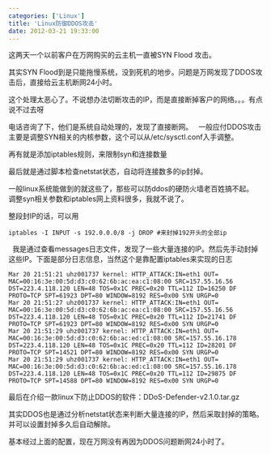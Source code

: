 ```yaml
---
categories: ['Linux']
title: 'Linux防御DDOS攻击'
date: 2012-03-21 19:33:00
---
```

这两天一个以前客户在万网购买的云主机一直被SYN Flood 攻击。

其实SYN Flood到是只能拖慢系统，没到死机的地步。问题是万网发现了DDOS攻击后，直接给云主机断网24小时。

这个处理太恶心了。不说想办法切断攻击的IP，而是直接断掉客户的网络。。。有点说不过去呀

电话咨询了下，他们是系统自动处理的，发现了直接断网。
 
一般应付DDOS攻击主要是调整SYN相关的内核参数，这个可以从/etc/sysctl.conf入手调整。

再有就是添加iptables规则，来限制syn和连接数量

最后就是通过脚本检查netstat状态，自动将连接数多的ip封掉。

一般linux系统能做到的就这些了，那些可以防ddos的硬防火墙老百姓搞不起。
 
调整syn相关参数和iptables网上资料很多，我就不说了。

整段封IP的话，可以用

```
iptables -I INPUT -s 192.0.0.0/8 -j DROP #来封掉192开头的全部ip
```
 
我是通过查看messages日志文件，发现了一些大量连接的IP。然后先手动封掉这些IP。下面是部分日志信息，当然这个是靠配置iptables来实现的日志

```
Mar 20 21:51:21 uhz001737 kernel: HTTP_ATTACK:IN=eth1 OUT= MAC=00:16:3e:00:5d:d3:c0:62:6b:ac:ea:c1:08:00 SRC=157.55.16.56 DST=223.4.118.120 LEN=48 TOS=0x1C PREC=0x20 TTL=112 ID=16250 DF PROTO=TCP SPT=61923 DPT=80 WINDOW=8192 RES=0x00 SYN URGP=0 
Mar 20 21:51:27 uhz001737 kernel: HTTP_ATTACK:IN=eth1 OUT= MAC=00:16:3e:00:5d:d3:c0:62:6b:ac:ea:c1:08:00 SRC=157.55.16.56 DST=223.4.118.120 LEN=48 TOS=0x1C PREC=0x20 TTL=112 ID=21741 DF PROTO=TCP SPT=61923 DPT=80 WINDOW=8192 RES=0x00 SYN URGP=0 
Mar 20 21:51:29 uhz001737 kernel: HTTP_ATTACK:IN=eth1 OUT= MAC=00:16:3e:00:5d:d3:c0:62:6b:ac:ed:c1:08:00 SRC=157.55.16.178 DST=223.4.118.120 LEN=48 TOS=0x1C PREC=0x20 TTL=112 ID=28201 DF PROTO=TCP SPT=14521 DPT=80 WINDOW=8192 RES=0x00 SYN URGP=0 
Mar 20 21:51:29 uhz001737 kernel: HTTP_ATTACK:IN=eth1 OUT= MAC=00:16:3e:00:5d:d3:c0:62:6b:ac:ed:c1:08:00 SRC=157.55.16.178 DST=223.4.118.120 LEN=48 TOS=0x1C PREC=0x20 TTL=112 ID=29875 DF PROTO=TCP SPT=14588 DPT=80 WINDOW=8192 RES=0x00 SYN URGP=0 
```
最后在介绍一款linux下防止DDOS的软件：DDoS-Defender-v2.1.0.tar.gz

其实DDOS也是通过分析netstat状态来判断大量连接的IP，然后采取封掉的策略。并可以设置封掉多久后自动解除。

基本经过上面的配置，现在万网没有再因为DDOS问题断网24小时了。
